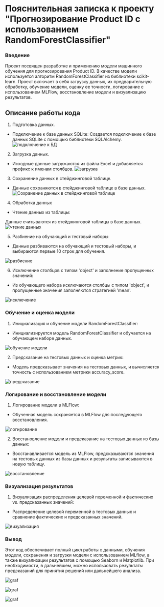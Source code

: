 #  Пояснительная записка к проекту "Прогнозирование **Product ID** с использованием **RandomForestClassifier**"

### Введение
Проект посвящен разработке и применению модели машинного обучения для прогнозирования Product ID. В качестве модели используется алгоритм RandomForestClassifier из библиотеки scikit-learn. Проект включает в себя загрузку данных, их предварительную обработку, обучение модели, оценку ее точности, логирование с использованием MLFlow, восстановление модели и визуализацию результатов.

## Описание работы кода
1. Подготовка данных.

* Подключение к базе данных SQLite:
Создается подключение к базе данных SQLite с помощью библиотеки SQLAlchemy.
![подключение к БД](/images/scr1.jpg)

2. Загрузка данных.

* Исходные данные загружаются из файла Excel и добавляется префикс к именам столбцов.
![загрузка](/images/scr2.jpg)

3. Сохранение данных в стейджинговой таблице.

* Данные сохраняются в стейджинговой таблице в базе данных.
![Сохранение данных в стейджинговой таблице](/images/scr3.jpg)

4. Обработка данных
* Чтение данных из таблицы:

Данные считываются из стейджинговой таблицы в базе данных.
![чтение данных](/images/scr4.jpg)

5. Разбиение на обучающий и тестовый наборы:
* Данные разбиваются на обучающий и тестовый наборы, и выбираются первые 10 строк для обучения.

![разбиение](/images/scr5.jpg)

6. Исключение столбцов с типом 'object' и заполнение пропущенных значений:
* Из обучающего набора исключаются столбцы с типом 'object', и пропущенные значения заполняются стратегией 'mean'.

![исключение](/images/scr6.jpg)

### Обучение и оценка модели
1. Инициализация и обучение модели RandomForestClassifier:
* Инициализируется модель RandomForestClassifier и обучается на обучающем наборе данных.

![обучение модели](/images/scr7.jpg)

2. Предсказание на тестовых данных и оценка метрик:
* Модель предсказывает значения на тестовых данных, и вычисляется точность с использованием метрики accuracy_score.

![предсказание](/images/scr8.jpg)

### Логирование и восстановление модели
1. Логирование модели в MLFlow:
* Обученная модель сохраняется в MLFlow для последующего восстановления.

![логирование](/images/scr9.jpg)

2. Восстановление модели и предсказание на тестовых данных из базы данных:
* Восстанавливается модель из MLFlow, предсказываются значения на тестовых данных из базы данных и результаты записываются в новую таблицу.

![восстановление](/images/scr10.jpg)

### Визуализация результатов
1. Визуализация распределения целевой переменной и фактических vs. предсказанных значений:
* Распределение целевой переменной в тестовых данных и сравнение фактических и предсказанных значений.

![визуализация](/images/scr11.jpg)
### Вывод
Этот код обеспечивает полный цикл работы с данными, обучения модели, сохранения и загрузки модели с использованием MLflow, а также визуализации результатов с помощью Seaborn и Matplotlib. При необходимости, в дальнейшем, можно использовать результаты предсказаний для принятия решений или дальнейшего анализа.


![graf](/images/graf1.png)

![graf](/images/graf2.png)

![graf](/images/graf3.png)